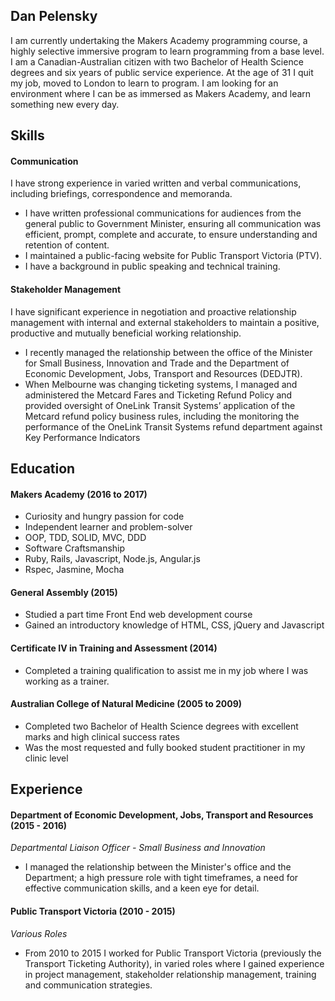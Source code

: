 ## Dan Pelensky

I am currently undertaking the Makers Academy programming course, a highly selective immersive program to learn programming from a base level. I am a Canadian-Australian citizen with two Bachelor of Health Science degrees and six years of public service experience. At the age of 31 I quit my job, moved to London to learn to program. I am looking for an environment where I can be as immersed as Makers Academy, and learn something new every day.

## Skills

#### Communication

I have strong experience in varied written and verbal communications, including briefings, correspondence and memoranda.

- I have written professional communications for audiences from the general public to Government Minister, ensuring all communication was efficient, prompt, complete and accurate, to ensure understanding and retention of content.
- I maintained a public-facing website for Public Transport Victoria (PTV).
- I have a background in public speaking and technical training.

#### Stakeholder Management
I have significant experience in negotiation and proactive relationship management with internal and external stakeholders to maintain a positive, productive and mutually beneficial working relationship.

- I recently managed the relationship between the office of the Minister for Small Business, Innovation and Trade and the Department of Economic Development, Jobs, Transport and Resources (DEDJTR).
- When Melbourne was changing ticketing systems, I managed and administered the Metcard Fares and Ticketing Refund Policy and provided oversight of OneLink Transit Systems’ application of the Metcard refund policy business rules, including the monitoring the performance of the OneLink Transit Systems refund department against Key Performance Indicators

## Education

#### Makers Academy (2016 to 2017)

- Curiosity and hungry passion for code
- Independent learner and problem-solver
- OOP, TDD, SOLID, MVC, DDD
- Software Craftsmanship
- Ruby, Rails, Javascript, Node.js, Angular.js
- Rspec, Jasmine, Mocha

#### General Assembly (2015)

- Studied a part time Front End web development course
- Gained an introductory knowledge of HTML, CSS, jQuery and Javascript

#### Certificate IV in Training and Assessment (2014)
- Completed a training qualification to assist me in my job where I was working as a trainer.

#### Australian College of Natural Medicine (2005 to 2009)

- Completed two Bachelor of Health Science degrees with excellent marks and high clinical success rates
- Was the most requested and fully booked student practitioner in my clinic level

## Experience

#### Department of Economic Development, Jobs, Transport and Resources (2015 - 2016)    

*Departmental Liaison Officer - Small Business and Innovation*

- I managed the relationship between the Minister's office and the Department; a high pressure role with tight timeframes, a need for effective communication skills, and a keen eye for detail.


#### Public Transport Victoria (2010 - 2015)   

*Various Roles*  

- From 2010 to 2015 I worked for Public Transport Victoria (previously the Transport Ticketing Authority), in varied roles where I gained experience in project management, stakeholder relationship management, training and communication strategies.
